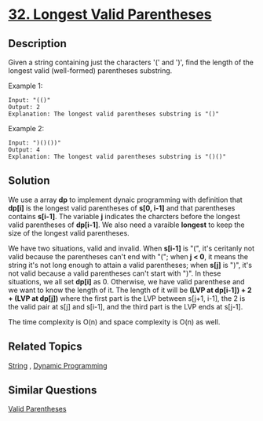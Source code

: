 # [32. Longest Valid Parentheses](https://leetcode.com/problems/longest-valid-parentheses)

## Description

Given a string containing just the characters '(' and ')', find the length of the longest valid (well-formed) parentheses substring.

Example 1:

```
Input: "(()"
Output: 2
Explanation: The longest valid parentheses substring is "()"
```

Example 2:

```
Input: ")()())"
Output: 4
Explanation: The longest valid parentheses substring is "()()"
```

## Solution

We use a array **dp** to implement dynaic programming with definition that **dp[i]** is the longest valid parentheses of **s[0, i-1]** and that parentheses contains **s[i-1]**. The variable **j** indicates the charcters before the longest valid parentheses of **dp[i-1]**. We also need a varaible **longest** to keep the size of the longest valid parentheses. 

We have two situations, valid and invalid. When **s[i-1]** is "(", it's ceritanly not valid because the parentheses can't end with "("; when **j < 0**, it means the string it's not long enough to attain a valid parentheses; when **s[j]** is ")", it's not valid because a valid parentheses can't start with ")". In these situations, we all set **dp[i]** as 0. Otherwise, we have valid parenthese and we want to know the length of it. The length of it will be **(LVP at dp[i-1]) + 2 + (LVP at dp[j])** where the first part is the LVP between s[j+1, i-1], the 2 is the valid pair at s[j] and s[i-1], and the third part is the LVP ends at s[j-1]. 

The time complexity is O(n) and space complexity is O(n) as well. 

## Related Topics

[String](https://leetcode.com/tag/string/) , [Dynamic Programming](https://leetcode.com/tag/dynamic-programming/) 

## Similar Questions

[Valid Parentheses](https://leetcode.com/problems/valid-parentheses/)
